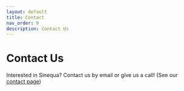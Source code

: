 ```yaml
---
layout: default
title: Contact
nav_order: 9
description: Contact Us
---
```


# Contact Us

Interested in Sinequa? Contact us by email or give us a call! (See our [contact page](https://www.sinequa.com/contact/))
